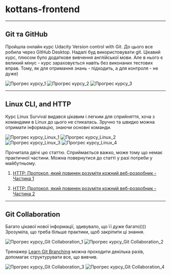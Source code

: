 # kottans-frontend
_______
## Git та GitHub
Пройшла онлайн курс Udaсity Version сontrol with Git. До цього все робила через GitHub Desktop. Надалі буд використовувати git.
Цікавий курс, плюсом було додаткове вивчення англійської мови. Але в нього є великий мінус - курс зараховується навіть без виконаних тестових вправ.
Тому, як для отримання знань - підходить, а для контроля - не дуже)

![Прогрес курсу_1](images/image1.jpg)
![Прогрес курсу_2](images/image2.jpg)
![Прогрес курсу_3](images/image3.jpg)
_______

## Linux CLI, and HTTP
Курс Linux Survival видався цікавим і легким для сприйняття, хоча з командами в Linux
до цього не стикалась. Зручно та швидко можна отримати інформацію, знаючи основні команди. 

![Прогрес курсу_Linux_1](task_linux_cli/photo1.jpg)
![Прогрес курсу_Linux_2](task_linux_cli/photo2.jpg)
![Прогрес курсу_Linux_3](task_linux_cli/photo3.jpg)
![Прогрес курсу_Linux_4](task_linux_cli/photo4.jpg)

Прочитала двічі цю статтю. Cприймається важко, може  тому що немає практичної частини. Можна повернутися до статті у разі потреби у майбутньому. 

1. [HTTP: Протокол, який повинен розуміти кожний веб-розробник - Частина 1](https://code.tutsplus.com/uk/tutorials/http-the-protocol-every-web-developer-must-know-part-1--net-31177 "HTTP: Протокол, який повинен розуміти кожний веб-розробник - Частина 1")

2. [HTTP: Протокол, який повинен розуміти кожний веб-розробник - Частина 2](https://code.tutsplus.com/uk/tutorials/http-the-protocol-every-web-developer-must-know-part-2--net-31155 "HTTP: Протокол, який повинен розуміти кожний веб-розробник - Частина 2")
________

## Git Collaboration
Багато цікавої нової інформації, здивувало, що її дуже багато))))
Зрозуміла, що треба більше практики, щоб закріпити ці знання.

![Прогрес курсу_Git Collaboration_1](task_git_collaboration/1.jpg)
![Прогрес курсу_Git Collaboration_2](task_git_collaboration/2.jpg)

Тренажер [Learn Git Branching](https://learngitbranching.js.org/?locale=uk- "learngitbranching.js.org") можна проходити декілька разів, допомагає структурувати все, що вивчив.

![Прогрес курсу_Git Collaboration_3](task_git_collaboration/3.jpg)
![Прогрес курсу_Git Collaboration_4](task_git_collaboration/4.jpg)







